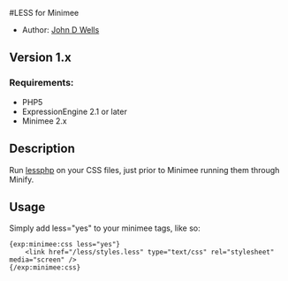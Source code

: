 #LESS for Minimee

* Author: [John D Wells](http://johndwells.com)

## Version 1.x

### Requirements:

* PHP5
* ExpressionEngine 2.1 or later
* Minimee 2.x


## Description

Run [lessphp](http://leafo.net/lessphp) on your CSS files, just prior to Minimee running them through Minify.


## Usage

Simply add less="yes" to your minimee tags, like so:

	{exp:minimee:css less="yes"}
	    <link href="/less/styles.less" type="text/css" rel="stylesheet" media="screen" />
	{/exp:minimee:css}